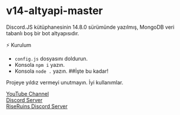 # v14-altyapi-master
Discord.JS kütüphanesinin 14.8.0 sürümünde yazılmış, MongoDB veri tabanlı boş bir bot altyapısıdır.

⚡ Kurulum
- `config.js` dosyasını doldurun.
- Konsola `npm i` yazın.
- Konsola `node .` yazın.
##İşte bu kadar!

Projeye yıldız vermeyi unutmayın. İyi kullanımlar.

[YouTube Channel](https://youtube.com/@CustyTheDeveloper)<br>
[Discord Server](https://discord.gg/fNksSHtUka)<br>
[RiseRuins Discord Server](https://discord.gg/s2sdcwckpf)